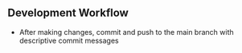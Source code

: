 ## Development Workflow
- After making changes, commit and push to the main branch with descriptive commit messages
